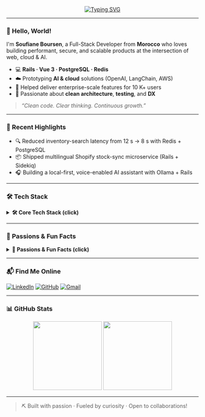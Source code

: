 <!-- ✨ Animated headline -->
<p align="center">
  <a href="https://git.io/typing-svg">
    <img src="https://readme-typing-svg.herokuapp.com?font=Fira+Code&size=24&pause=1000&color=36B37E&center=true&vCenter=true&width=520&lines=Full-Stack+Developer;Cloud+%26+AI+Engineering;Continuous+Learning" alt="Typing SVG" />
  </a>
</p>

---

### 👋 Hello, World!

I'm **Soufiane Boursen**, a Full-Stack Developer from **Morocco** who loves building performant, secure, and scalable products at the intersection of web, cloud & AI.

- 💻  **Rails · Vue 3 · PostgreSQL · Redis**
- ☁️  Prototyping **AI & cloud** solutions (OpenAI, LangChain, AWS)
- 🔐  Helped deliver enterprise-scale features for 10 K+ users
- 🚀  Passionate about **clean architecture**, **testing**, and **DX**

> _“Clean code. Clear thinking. Continuous growth.”_

---

### 🚀 Recent Highlights
- 🔍  Reduced inventory-search latency from 12 s → 8 s with Redis + PostgreSQL
- 📦  Shipped multilingual Shopify stock-sync microservice (Rails + Sidekiq)
- 🎧  Building a local-first, voice-enabled AI assistant with Ollama + Rails

---

### 🛠️ Tech Stack
<details>
  <summary><strong>🛠️ Core Tech Stack (click)</strong></summary>

  Rails · Vue 3 · PostgreSQL · Redis · AWS · Docker · LangChain
</details>

---

### 🎯 Passions & Fun Facts
<details>
  <summary><strong>🎯 Passions & Fun Facts (click)</strong></summary>

  ♟️ **Chess enthusiast** — currently sharpening my Najdorf  
  🎧 **Audiobook addict** — ~40 titles/year, mostly tech & sci-fi
</details>

---

### 📬 Find Me Online
[![LinkedIn](https://img.shields.io/badge/LinkedIn-%230077B5.svg?style=for-the-badge&logo=linkedin&logoColor=white)](https://www.linkedin.com/in/sboursen/)
[![GitHub](https://img.shields.io/badge/GitHub-%2312100E.svg?style=for-the-badge&logo=github&logoColor=white)](https://github.com/Sboursen)
[![Gmail](https://img.shields.io/badge/Gmail-D14836?style=for-the-badge&logo=gmail&logoColor=white)](mailto:dev.sboursen@gmail.com)

---

### 📊 GitHub Stats
<p align="center">
  <img src="https://github-readme-stats.vercel.app/api?username=Sboursen&show_icons=true&count_private=true&hide_border=true&bg_color=00000000&title_color=36B37E&icon_color=36B37E&text_color=ffffff" height="180"/>
  <img src="https://github-readme-stats.vercel.app/api/top-langs/?username=Sboursen&layout=compact&hide=html,css,Jupyter%20notebook&bg_color=00000000&title_color=36B37E&text_color=ffffff" height="180"/>
</p>

---

> ⛏ Built with passion · Fueled by curiosity · Open to collaborations!

